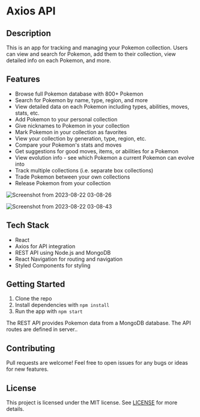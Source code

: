 # Axios API 

## Description

This is an app for tracking and managing your Pokemon collection. Users can view and search for Pokemon, add them to their collection, view detailed info on each Pokemon, and more.

## Features

- Browse full Pokemon database with 800+ Pokemon
- Search for Pokemon by name, type, region, and more 
- View detailed data on each Pokemon including types, abilities, moves, stats, etc.
- Add Pokemon to your personal collection
- Give nicknames to Pokemon in your collection
- Mark Pokemon in your collection as favorites
- View your collection by generation, type, region, etc.
- Compare your Pokemon's stats and moves 
- Get suggestions for good moves, items, or abilities for a Pokemon
- View evolution info - see which Pokemon a current Pokemon can evolve into
- Track multiple collections (i.e. separate box collections)
- Trade Pokemon between your own collections
- Release Pokemon from your collection


![Screenshot from 2023-08-22 03-08-26](https://github.com/Dev0psKing/Axios-API-integreation/assets/99263767/60b413ce-3011-472a-9b30-4e36a6d45bd5)

![Screenshot from 2023-08-22 03-08-43](https://github.com/Dev0psKing/Axios-API-integreation/assets/99263767/3bc206fe-b151-48c1-96b2-d874c1488790)

## Tech Stack

- React
- Axios for API integration
- REST API using Node.js and MongoDB
- React Navigation for routing and navigation
- Styled Components for styling

## Getting Started

1. Clone the repo
2. Install dependencies with `npm install`
3. Run the app with `npm start`

   
The REST API provides Pokemon data from a MongoDB database. The API routes are defined in server..

## Contributing

Pull requests are welcome! Feel free to open issues for any bugs or ideas for new features.

## License

This project is licensed under the MIT license. See [LICENSE](LICENSE) for more details.
